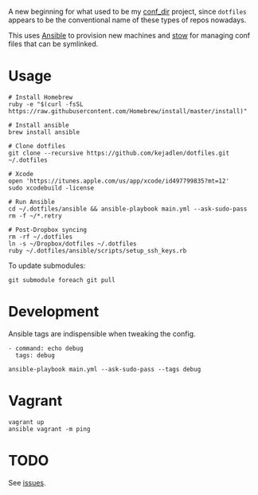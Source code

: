 A new beginning for what used to be my
[conf_dir](https://github.com/kejadlen/conf_dir) project, since `dotfiles`
appears to be the conventional name of these types of repos nowadays.

This uses [Ansible](https://github.com/ansible/ansible) to provision new
machines and [stow](http://www.gnu.org/software/stow/) for managing conf
files that can be symlinked.

# Usage

``` shell
# Install Homebrew
ruby -e "$(curl -fsSL https://raw.githubusercontent.com/Homebrew/install/master/install)"

# Install ansible
brew install ansible

# Clone dotfiles
git clone --recursive https://github.com/kejadlen/dotfiles.git ~/.dotfiles

# Xcode
open 'https://itunes.apple.com/us/app/xcode/id497799835?mt=12'
sudo xcodebuild -license

# Run Ansible
cd ~/.dotfiles/ansible && ansible-playbook main.yml --ask-sudo-pass
rm -f ~/*.retry

# Post-Dropbox syncing
rm -rf ~/.dotfiles
ln -s ~/Dropbox/dotfiles ~/.dotfiles
ruby ~/.dotfiles/ansible/scripts/setup_ssh_keys.rb
```

To update submodules:

``` shell
git submodule foreach git pull
```

# Development

Ansible tags are indispensible when tweaking the config.

```
- command: echo debug
  tags: debug
```

``` shell
ansible-playbook main.yml --ask-sudo-pass --tags debug
```

# Vagrant

``` shell
vagrant up
ansible vagrant -m ping
```

# TODO

See [issues](https://github.com/kejadlen/dotfiles/issues).

